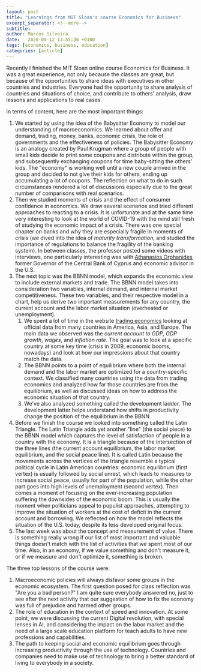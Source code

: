 ```yaml
---
layout: post
title: "Learnings from MIT Sloan's course Economics for Business"
excerpt_separator: <!--more-->
subtitle: 
author: Marcos Silveira
date:   2020-04-12 13:55:36 +0100
tags: [economics, business, education]
categories: [article]
---
```


Recently I finished the MIT Sloan online course Economics for Business. It was a great experience, not only because the classes are great, but because of the opportunities to share ideas with executives in other countries and industries. Everyone had the opportunity to share analysis of countries and situations of choice, and contribute to others' analysis, draw lessons and applications to real cases.

In terms of content, here are the most important things:
<!--more-->

1. We started by using the idea of the Babysitter Economy to model our understanding of macroeconomics. We learned about offer and demand, trading, money, banks, economic crisis, the role of governments and the effectiveness of policies. The Babysitter Economy is an analogy created by Paul Krugman where a group of people with small kids decide to print some coupons and distribute within the group, and subsequently exchanging coupons for time baby-sitting the others' kids. The "economy" is working well until a new couple arrived in the group and decided to not give their kids for others, ending up accumulating a lot of coupons. The reflection on what to do in such circumstances rendered a lot of discussions especially due to the great number of comparisons with real scenarios. 
2. Then we studied moments of crisis and the effect of consumer confidence in economics. We draw several scenarios and tried different approaches to reacting to a crisis. It is unfortunate and at the same time very interesting to look at the world of COVID-19 with the mind still fresh of studying the economic impact of a crisis. There was one special chapter on banks and why they are especially fragile in moments of crisis (we dived into the idea of *maturity transformation*, and studied the importance of regulations to balance the fragility of the banking system). In between classes, the professor posted some videos with interviews, one particularly interesting was with [Athanasios Orphanides](https://en.wikipedia.org/wiki/Athanasios_Orphanides), former Governor of the Central Bank of Cyprus and economic advisor in the U.S.
3. The next topic was the BBNN model, which expands the economic view to include external markets and trade. The BBNN model takes into consideration two variables, internal demand, and internal market competitiveness. These two variables, and their respective model in a chart, help us derive two important measurements for any country, the current account and the labor market situation (overheated or unemployment).
   1.  We spent a lot of time in the website [trading economics](https://tradingeconomics.com/) looking at official data from many countries in America, Asia, and Europe. The main data we observed was the *current account to GDP*, *GDP growth*, *wages*, and *inflation rate*. The goal was to look at a specific country at some key time (crisis in 2009, economic booms, nowadays) and look at how our impressions about that country match the data.
   2. The BBNN points to a point of equilibrium where both the internal demand and the labor market are optimized for a country-specific context. We classified many countries using the data from trading economics and analyzed how far those countries are from the equilibrium, as well as discussed ideas on how to address the economic situation of that country.
   3. We've also analyzed something called the development ladder. The development latter helps understand how shifts in productivity change the position of the equilibrium in the BBNN.
4. Before we finish the course we looked into something called the Latin Triangle. The Latin Triangle adds yet another "line" (the social piece) to the BBNN model which captures the level of satisfaction of people in a country with the economy. It is a triangle because of the intersection of the three lines (the current account equilibrium, the labor market equilibrium, and the social peace line). It is called Latin because the movements across the vertices of the triangle resemble a typical political cycle in Latin American countries: economic equilibrium (first vertex) is usually followed by social unrest, which leads to measures to increase social peace, usually for part of the population, while the other part goes into high levels of unemployment (second vertex). Then comes a moment of focusing on the ever-increasing population suffering the downsides of the economic boom. This is usually the moment when politicians appeal to populist approaches, attempting to improve the situation of workers at the cost of deficit in the current account and borrowing. We reflected on how the model reflects the situation of the U.S. today, despite its less developed original focus.
5. The last week was about the concept and measurement of value. There is something really wrong if our list of most important and valuable things doesn't match with the list of activities that we spent most of our time. Also, in an economy, if we value something and don't measure it, or if we measure and don't optimize it, something is broken.

The three top lessons of the course were:

1. Macroeconomic policies will always disfavor some groups in the economic ecosystem. The first question posed for class reflection was "Are you a bad person?" I am quite sure everybody answered no, just to see after the next activity that our suggestion of how to fix the economy was full of prejudice and harmed other groups. 
2. The role of education in the context of speed and innovation. At some point, we were discussing the current Digital revolution, with special lenses in AI, and considering the impact on the labor market and the need of a large scale education platform for teach adults to have new professions and capabilities.
3. The path to keeping social and economic equilibrium goes through increasing productivity through the use of technology. Countries and companies need to make use of technology to bring a better standard of living to everybody in a society.


